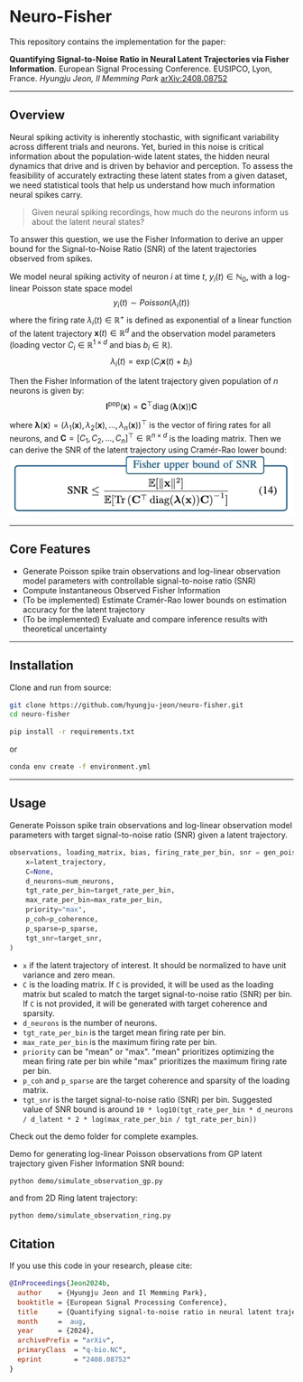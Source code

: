 # Neuro-Fisher

This repository contains the implementation for the paper:

**Quantifying Signal-to-Noise Ratio in Neural Latent Trajectories via Fisher Information**. European Signal Processing Conference. EUSIPCO, Lyon, France.
*Hyungju Jeon, Il Memming Park*
[arXiv:2408.08752](https://arxiv.org/abs/2408.08752)

---

## Overview
Neural spiking activity is inherently stochastic, with significant variability across different trials and neurons. Yet, buried in this noise is critical information about the population-wide latent states, the hidden neural dynamics that drive and is driven by behavior and perception. To assess the feasibility of accurately extracting these latent states from a given dataset, we need statistical tools that help us understand how much information neural spikes carry.

> Given neural spiking recordings, how much do the neurons inform us about the latent neural states?  

To answer this question, we use the Fisher Information to derive an upper bound for the Signal-to-Noise Ratio (SNR) of the latent trajectories observed from spikes.

We model neural spiking activity of neuron $i$ at time $t$, $y_i(t) \in \mathbb{N}_0$, with a log-linear Poisson state space model\
$$y_i(t) \sim Poisson(\lambda_i(t))$$ 
where the firing rate $\lambda_i(t) \in \mathbb{R}^+$ is defined as exponential of a linear function of the latent trajectory $\mathbf{x}(t) \in \mathbb{R}^d$ and the observation model parameters (loading vector $C_i \in \mathbb{R}^{1 \times d}$ and bias $b_i \in \mathbb{R}$).\
$$ \lambda_i(t) = \exp(C_i \mathbf{x}(t) + b_i)$$

Then the Fisher Information of the latent trajectory given population of $n$ neurons is given by:\
$$ \boldsymbol{I}^{{\mathrm{pop}}}(\mathbf{x})=\mathbf{C}^{\top}\operatorname{diag}(\boldsymbol{\lambda}(\mathbf{x}))\mathbf{C} $$

where $\boldsymbol{\lambda}(\mathbf{x}) = (\lambda_1(\mathbf{x}), \lambda_2(\mathbf{x}), \ldots, \lambda_n(\mathbf{x}))^{\top}$ is the vector of firing rates for all neurons, and $\mathbf{C} = [C_1, C_2, \ldots, C_n]^{\top} \in \mathbb{R}^{n \times d}$ is the loading matrix.
Then we can derive the SNR of the latent trajectory using Cramér-Rao lower bound:
![Fisher SNR](figs/snr_eq.png)

---

## Core Features
- Generate Poisson spike train observations and log-linear observation model parameters with controllable signal-to-noise ratio (SNR)
- Compute Instantaneous Observed Fisher Information 
- (To be implemented) Estimate Cramér-Rao lower bounds on estimation accuracy for the latent trajectory
- (To be implemented) Evaluate and compare inference results with theoretical uncertainty
---

## Installation

Clone and run from source:

```bash
git clone https://github.com/hyungju-jeon/neuro-fisher.git
cd neuro-fisher
```

```bash
pip install -r requirements.txt 
```
or 
```bash
conda env create -f environment.yml
```

---

## Usage

Generate Poisson spike train observations and log-linear observation model parameters with target signal-to-noise ratio (SNR) given a latent trajectory.

```python
observations, loading_matrix, bias, firing_rate_per_bin, snr = gen_poisson(
    x=latent_trajectory,
    C=None,
    d_neurons=num_neurons,
    tgt_rate_per_bin=target_rate_per_bin,
    max_rate_per_bin=max_rate_per_bin,
    priority="max",
    p_coh=p_coherence,
    p_sparse=p_sparse,
    tgt_snr=target_snr,
)
```
- `x` if the latent trajectory of interest. It should be normalized to have unit variance and zero mean. 
- `C` is the loading matrix. If `C` is provided, it will be used as the loading matrix but scaled to match the target signal-to-noise ratio (SNR) per bin. If `C` is not provided, it will be generated with target coherence and sparsity. 
- `d_neurons` is the number of neurons.
- `tgt_rate_per_bin` is the target mean firing rate per bin.
- `max_rate_per_bin` is the maximum firing rate per bin.
- `priority` can be "mean" or "max". "mean" prioritizes optimizing the mean firing rate per bin while "max" prioritizes the maximum firing rate per bin.
- `p_coh` and `p_sparse` are the target coherence and sparsity of the loading matrix.
- `tgt_snr` is the target signal-to-noise ratio (SNR) per bin. Suggested value of SNR bound is around `10 * log10(tgt_rate_per_bin * d_neurons / d_latent * 2 * log(max_rate_per_bin / tgt_rate_per_bin))`

Check out the demo folder for complete examples.

Demo for generating log-linear Poisson observations from GP latent trajectory given Fisher Information SNR bound:
```bash
python demo/simulate_observation_gp.py
```
and from 2D Ring latent trajectory:
```bash
python demo/simulate_observation_ring.py
```

## Citation

If you use this code in your research, please cite:

```bibtex
@InProceedings{Jeon2024b,
  author    = {Hyungju Jeon and Il Memming Park},
  booktitle = {European Signal Processing Conference},
  title     = {Quantifying signal-to-noise ratio in neural latent trajectories via {F}isher information},
  month     =  aug,
  year      = {2024},
  archivePrefix = "arXiv",
  primaryClass  = "q-bio.NC",
  eprint        = "2408.08752"
}
```
